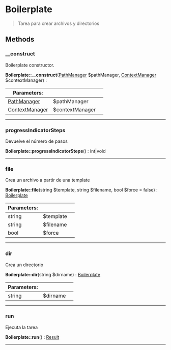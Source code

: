 
                                                                                                                                            
    
# Boilerplate


> Tarea para crear archivos y directorios
>
> 








## Methods

### __construct
Boilerplate constructor.


**Boilerplate::__construct**([PathManager](../../../PathManager.md) $pathManager, [ContextManager](../../../ContextManager.md) $contextManager) : 


|Parameters: | | |
| --- | --- | --- |
|[PathManager](../../../PathManager.md) |$pathManager |  |
|[ContextManager](../../../ContextManager.md) |$contextManager |  |

---


### progressIndicatorSteps
Devuelve el número de pasos


**Boilerplate::progressIndicatorSteps**() : int|void



---


### file
Crea un archivo a partir de una template


**Boilerplate::file**(string $template, string $filename, bool $force = false) : [Boilerplate](../../../Boilerplate.md)


|Parameters: | | |
| --- | --- | --- |
|string |$template |  |
|string |$filename |  |
|bool |$force |  |

---


### dir
Crea un directorio


**Boilerplate::dir**(string $dirname) : [Boilerplate](../../../Boilerplate.md)


|Parameters: | | |
| --- | --- | --- |
|string |$dirname |  |

---


### run
Ejecuta la tarea


**Boilerplate::run**() : [Result](../../../Result.md)



---


                                                                                                                                                                                                                                                                                                                                                                                                            
    
                                                                                                                                                                                                                                                                             
                